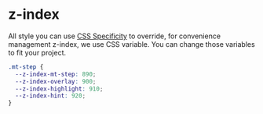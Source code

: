 # z-index
All style you can use [CSS Specificity](https://developer.mozilla.org/en-US/docs/Web/CSS/Specificity) to override, for convenience management z-index, we use CSS variable. You can change those variables to fit your project.

```css
.mt-step {
  --z-index-mt-step: 890;
  --z-index-overlay: 900;
  --z-index-highlight: 910;
  --z-index-hint: 920;
}
```
